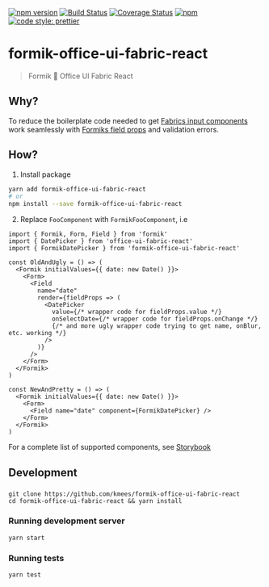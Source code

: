 [![npm version](https://img.shields.io/npm/v/formik-office-ui-fabric-react.svg?style=flat)](https://www.npmjs.com/package/formik-office-ui-fabric-react) [![Build Status](https://dev.azure.com/kmees/formik-office-ui-fabric-react/_apis/build/status/kmees.formik-office-ui-fabric-react)](https://dev.azure.com/kmees/formik-office-ui-fabric-react/_build/latest?definitionId=1) [![Coverage Status](https://coveralls.io/repos/github/kmees/formik-office-ui-fabric-react/badge.svg?branch=master)](https://coveralls.io/github/kmees/formik-office-ui-fabric-react?branch=master) [![npm](https://img.shields.io/npm/l/formik-office-ui-fabric-react.svg?style=flat)](https://www.npmjs.com/package/formik-office-ui-fabric-react) [![code style: prettier](https://img.shields.io/badge/code_style-prettier-ff69b4.svg?style=flat)](https://github.com/prettier/prettier)

# formik-office-ui-fabric-react

> Formik 💒 Office UI Fabric React

## Why?

To reduce the boilerplate code needed to get [Fabrics input components](https://developer.microsoft.com/en-us/fabric#/components) work seamlessly with [Formiks field props](https://jaredpalmer.com/formik/docs/api/field) and validation errors.

## How?

1. Install package

```bash
yarn add formik-office-ui-fabric-react
# or
npm install --save formik-office-ui-fabric-react
```

2. Replace `FooComponent` with `FormikFooComponent`, i.e

```tsx
import { Formik, Form, Field } from 'formik'
import { DatePicker } from 'office-ui-fabric-react'
import { FormikDatePicker } from 'formik-office-ui-fabric-react'

const OldAndUgly = () => (
  <Formik initialValues={{ date: new Date() }}>
    <Form>
      <Field
        name="date"
        render={fieldProps => (
          <DatePicker
            value={/* wrapper code for fieldProps.value */}
            onSelectDate={/* wrapper code for fieldProps.onChange */}
            {/* and more ugly wrapper code trying to get name, onBlur, etc. working */}
          />
        )}
      />
    </Form>
  </Formik>
)

const NewAndPretty = () => (
  <Formik initialValues={{ date: new Date() }}>
    <Form>
      <Field name="date" component={FormikDatePicker} />
    </Form>
  </Formik>
)
```

For a complete list of supported components, see [Storybook](https://kmees.github.io/formik-office-ui-fabric-react)

## Development

###

```
git clone https://github.com/kmees/formik-office-ui-fabric-react
cd formik-office-ui-fabric-react && yarn install
```

### Running development server

```
yarn start
```

### Running tests

```
yarn test
```
